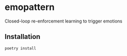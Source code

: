 # emopattern
Closed-loop re-enforcement learning to trigger emotions

## Installation
`poetry install`
